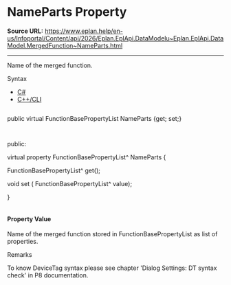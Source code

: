 # NameParts Property

**Source URL:** https://www.eplan.help/en-us/Infoportal/Content/api/2026/Eplan.EplApi.DataModelu~Eplan.EplApi.DataModel.MergedFunction~NameParts.html

---

Name of the merged function.

Syntax

- [C#](#i-syntax-CS)
- [C++/CLI](#i-syntax-CPP2005)

```
```
public virtual FunctionBasePropertyList NameParts {get; set;}
```
```

```
```
public:

virtual property FunctionBasePropertyList^ NameParts {

   FunctionBasePropertyList^ get();

   void set (    FunctionBasePropertyList^ value);

}
```
```

#### Property Value

Name of the merged function stored in FunctionBasePropertyList as list of properties.

Remarks

To know DeviceTag syntax please see chapter 'Dialog Settings: DT syntax check' in P8 documentation.
